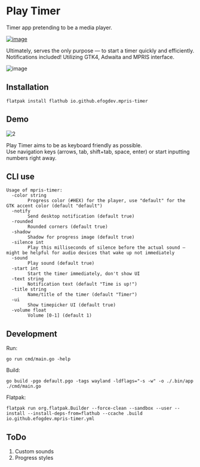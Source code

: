 # Play Timer
Timer app pretending to be a media player. 

[![image](https://github.com/user-attachments/assets/75651dc5-de7a-4244-974a-47ee69adac0f)](https://flathub.org/apps/io.github.efogdev.mpris-timer)

Ultimately, serves the only purpose — to start a timer quickly and efficiently. \
Notifications included! Utilizing GTK4, Adwaita and MPRIS interface.

![image](https://github.com/user-attachments/assets/8f84bf5e-53a3-4919-a5b3-341b3f5f34b8)

## Installation

```shell
flatpak install flathub io.github.efogdev.mpris-timer
```

## Demo
![2](https://github.com/user-attachments/assets/8fba3423-0133-4d79-8dfa-46c9995ba96b)

Play Timer aims to be as keyboard friendly as possible. \
Use navigation keys (arrows, tab, shift+tab, space, enter) or start inputting numbers right away.

## CLI use

```text
Usage of mpris-timer:
  -color string
    	Progress color (#HEX) for the player, use "default" for the GTK accent color (default "default")
  -notify
    	Send desktop notification (default true)
  -rounded
    	Rounded corners (default true)
  -shadow
    	Shadow for progress image (default true)
  -silence int
    	Play this milliseconds of silence before the actual sound — might be helpful for audio devices that wake up not immediately
  -sound
    	Play sound (default true)
  -start int
    	Start the timer immediately, don't show UI
  -text string
    	Notification text (default "Time is up!")
  -title string
    	Name/title of the timer (default "Timer")
  -ui
    	Show timepicker UI (default true)
  -volume float
    	Volume [0-1] (default 1)
```

## Development

Run:

```shell
go run cmd/main.go -help
```

Build:
```shell
go build -pgo default.pgo -tags wayland -ldflags="-s -w" -o ./.bin/app ./cmd/main.go
```

Flatpak:
```shell
flatpak run org.flatpak.Builder --force-clean --sandbox --user --install --install-deps-from=flathub --ccache .build io.github.efogdev.mpris-timer.yml
```

## ToDo

1) Custom sounds
2) Progress styles
